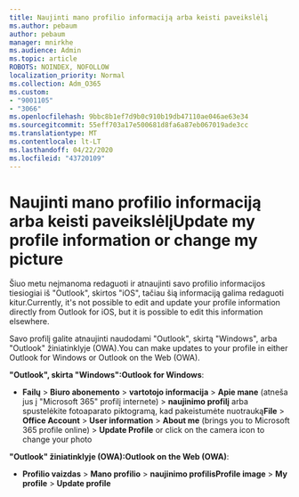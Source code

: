 ```yaml
---
title: Naujinti mano profilio informaciją arba keisti paveikslėlį
ms.author: pebaum
author: pebaum
manager: mnirkhe
ms.audience: Admin
ms.topic: article
ROBOTS: NOINDEX, NOFOLLOW
localization_priority: Normal
ms.collection: Adm_O365
ms.custom:
- "9001105"
- "3066"
ms.openlocfilehash: 9bbc8b1ef7d9b0c910b19db47110ae046ae63e34
ms.sourcegitcommit: 55eff703a17e500681d8fa6a87eb067019ade3cc
ms.translationtype: MT
ms.contentlocale: lt-LT
ms.lasthandoff: 04/22/2020
ms.locfileid: "43720109"
---
```

# <a name="update-my-profile-information-or-change-my-picture"></a><span data-ttu-id="7dd19-102">Naujinti mano profilio informaciją arba keisti paveikslėlį</span><span class="sxs-lookup"><span data-stu-id="7dd19-102">Update my profile information or change my picture</span></span>

<span data-ttu-id="7dd19-103">Šiuo metu neįmanoma redaguoti ir atnaujinti savo profilio informacijos tiesiogiai iš "Outlook", skirtos "iOS", tačiau šią informaciją galima redaguoti kitur.</span><span class="sxs-lookup"><span data-stu-id="7dd19-103">Currently, it's not possible to edit and update your profile information directly from Outlook for iOS, but it is possible to edit this information elsewhere.</span></span> 

<span data-ttu-id="7dd19-104">Savo profilį galite atnaujinti naudodami "Outlook", skirtą "Windows", arba "Outlook" žiniatinklyje (OWA).</span><span class="sxs-lookup"><span data-stu-id="7dd19-104">You can make updates to your profile in either Outlook for Windows or Outlook on the Web (OWA).</span></span> 

<span data-ttu-id="7dd19-105">**"Outlook", skirta "Windows":**</span><span class="sxs-lookup"><span data-stu-id="7dd19-105">**Outlook for Windows**:</span></span> 

- <span data-ttu-id="7dd19-106">**Failų** > **Biuro abonemento** > **vartotojo informacija** > **Apie mane** (atneša jus į "Microsoft 365" profilį internete) > **naujinimo profilį** arba spustelėkite fotoaparato piktogramą, kad pakeistumėte nuotrauką</span><span class="sxs-lookup"><span data-stu-id="7dd19-106">**File** > **Office Account** > **User information** > **About me** (brings you to Microsoft 365 profile online) > **Update Profile** or click on the camera icon to change your photo</span></span>  
  
<span data-ttu-id="7dd19-107">**"Outlook" žiniatinklyje (OWA):**</span><span class="sxs-lookup"><span data-stu-id="7dd19-107">**Outlook on the Web (OWA)**:</span></span> 

- <span data-ttu-id="7dd19-108">**Profilio vaizdas** > **Mano profilio** > **naujinimo profilis**</span><span class="sxs-lookup"><span data-stu-id="7dd19-108">**Profile image** > **My profile** > **Update profile**</span></span>
